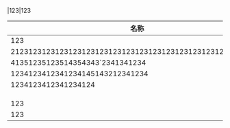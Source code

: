 |123|123

| **名称**                                                    | 版本                   | 描述                          | 
|-----------------------------------------------------------|----------------------|-----------------------------|
| 123                                                       | 123                  | 123                         |
| 212312312312312312312312312312312312312312312312313123123 |                      |                             |
| 41351235123514354343`2341341234                           |                      |                             |
| 1234123412341234145143212341234                           |                      |                             |
| 1234123412341234124                                       | 12341234123412341234 | 123412341234123412341241234 |
|                                                           |                      |                             |
|                                                           |                      |                             |
|                                                           |                      |                             |
| 123                                                       | 123                  | 123                         |
| 123                                                       | 123                  | 123                         |